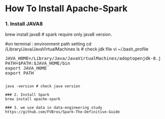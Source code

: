 # How To Install Apache-Spark

### 1. Install JAVA8
brew install java8 # spark require only java8 version.

#on terminal : environment path setting
cd /Library/Java/JavaVirtualMachines
ls # check jdk file
vi ~/.bash_profile
<pre>
JAVA_HOME=/Library/Java/JavaVirtualMachines/adoptopenjdk-8.jdk/Contents/Home
PATH=$PATH:$JAVA_HOME/bin
export JAVA_HOME
export PATH
<code>

java -version # check java version

### 2. Install Spark
brew install apache-spark

### 3. we use data in data-engineering study 
https://github.com/FVBros/Spark-The-Definitive-Guide
